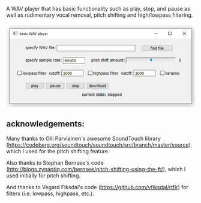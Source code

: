 A WAV player that has basic functionality such as play, stop, and pause as well as rudimentary vocal removal, pitch shifting and high/lowpass filtering.      
    
![basic wav player screenshot](screenshot.png "basic wav player")    
    
## acknowledgements:    
Many thanks to Olli Parviainen's awesome SoundTouch library (https://codeberg.org/soundtouch/soundtouch/src/branch/master/source), which I used for the pitch shifting feature.    
    
Also thanks to Stephan Bernsee's code (http://blogs.zynaptiq.com/bernsee/pitch-shifting-using-the-ft/), which I used initially for pitch shifting.    
    
And thanks to Vegard Fiksdal's code (https://github.com/vfiksdal/rtfir) for filters (i.e. lowpass, highpass, etc.).